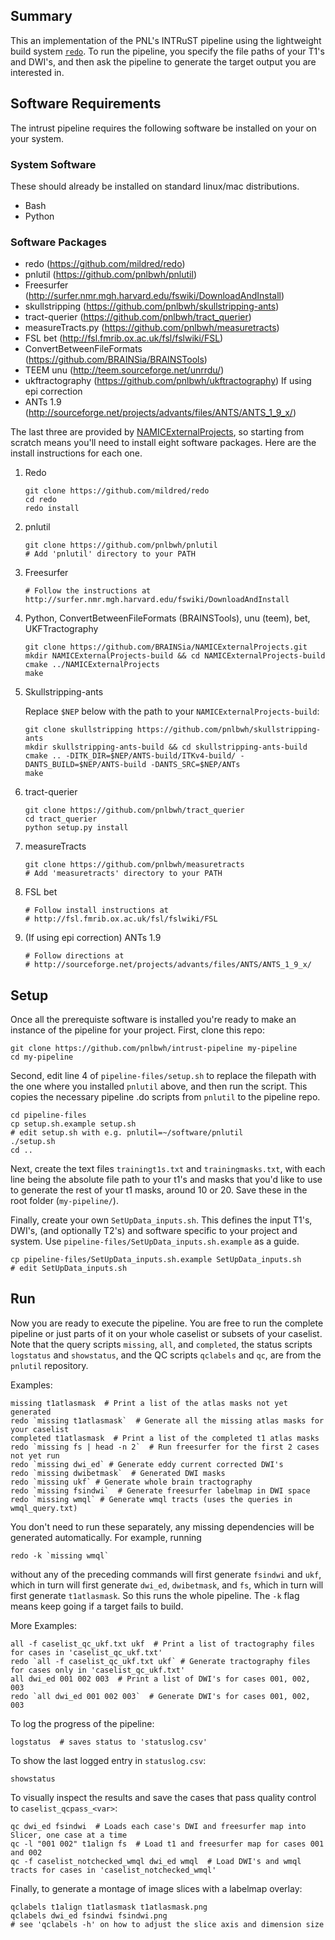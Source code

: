 ## Summary

This an implementation of the PNL's INTRuST pipeline using the lightweight
build system [`redo`](https://github.com/mildred/redo).  To run the pipeline,
you specify the file paths of your T1's and DWI's, and then ask the pipeline to
generate the target output you are interested in.

## Software Requirements

The intrust pipeline requires the following software be installed on your on
your system.  

### System Software 

These should already be installed on standard linux/mac distributions. 

* Bash
* Python

### Software Packages
* redo (https://github.com/mildred/redo)
* pnlutil (https://github.com/pnlbwh/pnlutil)
* Freesurfer (http://surfer.nmr.mgh.harvard.edu/fswiki/DownloadAndInstall)
* skullstripping (https://github.com/pnlbwh/skullstripping-ants)
* tract-querier (https://github.com/pnlbwh/tract_querier)
* measureTracts.py (https://github.com/pnlbwh/measuretracts)
* FSL bet (http://fsl.fmrib.ox.ac.uk/fsl/fslwiki/FSL)
* ConvertBetweenFileFormats (https://github.com/BRAINSia/BRAINSTools)
* TEEM unu (http://teem.sourceforge.net/unrrdu/)
* ukftractography (https://github.com/pnlbwh/ukftractography)
If using epi correction
* ANTs 1.9 (http://sourceforge.net/projects/advants/files/ANTS/ANTS_1_9_x/)

The last three are provided by
[NAMICExternalProjects](https://github.com/BRAINSia/NAMICExternalProjects.git),
so starting from scratch means you'll need to install eight software packages.
Here are the install instructions for each one.

1. Redo

    ```
    git clone https://github.com/mildred/redo
    cd redo 
    redo install
    ```

2. pnlutil

    ```
    git clone https://github.com/pnlbwh/pnlutil
    # Add 'pnlutil' directory to your PATH
    ```

3. Freesurfer

    ```
    # Follow the instructions at http://surfer.nmr.mgh.harvard.edu/fswiki/DownloadAndInstall
    ```

4. Python, ConvertBetweenFileFormats (BRAINSTools), unu (teem), bet, UKFTractography

    ```
    git clone https://github.com/BRAINSia/NAMICExternalProjects.git
    mkdir NAMICExternalProjects-build && cd NAMICExternalProjects-build 
    cmake ../NAMICExternalProjects
    make
    ```

5. Skullstripping-ants

    Replace `$NEP` below with the path to your `NAMICExternalProjects-build`:

    ```
    git clone skullstripping https://github.com/pnlbwh/skullstripping-ants
    mkdir skullstripping-ants-build && cd skullstripping-ants-build
    cmake .. -DITK_DIR=$NEP/ANTS-build/ITKv4-build/ -DANTS_BUILD=$NEP/ANTS-build -DANTS_SRC=$NEP/ANTs
    make
    ```

6. tract-querier

    ```
    git clone https://github.com/pnlbwh/tract_querier
    cd tract_querier 
    python setup.py install
    ```

7. measureTracts

    ```
    git clone https://github.com/pnlbwh/measuretracts
    # Add 'measuretracts' directory to your PATH
    ```

8. FSL bet

    ```
    # Follow install instructions at
    # http://fsl.fmrib.ox.ac.uk/fsl/fslwiki/FSL
    ```

9. (If using epi correction) ANTs 1.9

    ```
    # Follow directions at
    # http://sourceforge.net/projects/advants/files/ANTS/ANTS_1_9_x/
    ```


## Setup

Once all the prerequiste software is installed you're ready to make an instance
of the pipeline for your project.  First, clone this repo:

    git clone https://github.com/pnlbwh/intrust-pipeline my-pipeline
    cd my-pipeline

Second, edit line 4 of `pipeline-files/setup.sh` to replace the filepath with
the one where you installed `pnlutil` above, and then run the script.  This
copies the necessary pipeline .do scripts from `pnlutil` to the pipeline repo.

    cd pipeline-files
    cp setup.sh.example setup.sh
    # edit setup.sh with e.g. pnlutil=~/software/pnlutil
    ./setup.sh
    cd ..

Next, create the text files `trainingt1s.txt` and `trainingmasks.txt`, with
each line being the absolute file path to your t1's and masks that you'd like
to use to generate the rest of your t1 masks, around 10 or 20.  Save these
in the root folder (`my-pipeline/`).

Finally, create your own `SetUpData_inputs.sh`.  This defines the input T1's,
DWI's, (and optionally T2's) and software specific to your project and system.
Use `pipeline-files/SetUpData_inputs.sh.example` as a guide.

    cp pipeline-files/SetUpData_inputs.sh.example SetUpData_inputs.sh
    # edit SetUpData_inputs.sh


## Run

Now you are ready to execute the pipeline.  You are free to run the complete pipeline or just parts of
it on your whole caselist or subsets of your caselist.  Note that the query scripts `missing`, `all`,
and `completed`, the status scripts `logstatus` and `showstatus`, and the QC scripts `qclabels` and 
`qc`, are from the `pnlutil` repository. 

Examples:

    missing t1atlasmask  # Print a list of the atlas masks not yet generated
    redo `missing t1atlasmask`  # Generate all the missing atlas masks for your caselist 
    completed t1atlasmask  # Print a list of the completed t1 atlas masks
    redo `missing fs | head -n 2`  # Run freesurfer for the first 2 cases not yet run
    redo `missing dwi_ed` # Generate eddy current corrected DWI's
    redo `missing dwibetmask`  # Generated DWI masks
    redo `missing ukf` # Generate whole brain tractography 
    redo `missing fsindwi`  # Generate freesurfer labelmap in DWI space
    redo `missing wmql` # Generate wmql tracts (uses the queries in wmql_query.txt)

You don't need to run these separately, any missing dependencies will be
generated automatically.  For example, running 

    redo -k `missing wmql` 

without any of the preceding commands will first generate `fsindwi` and `ukf`,
which in turn will first generate `dwi_ed`, `dwibetmask`, and `fs`, which in
turn will first generate `t1atlasmask`.  So this runs the whole pipeline.  The
`-k` flag means keep going if a target fails to build.

More Examples:

    all -f caselist_qc_ukf.txt ukf  # Print a list of tractography files for cases in 'caselist_qc_ukf.txt'
    redo `all -f caselist_qc_ukf.txt ukf` # Generate tractography files for cases only in 'caselist_qc_ukf.txt'
    all dwi_ed 001 002 003  # Print a list of DWI's for cases 001, 002, 003
    redo `all dwi_ed 001 002 003`  # Generate DWI's for cases 001, 002, 003

To log the progress of the pipeline:

    logstatus  # saves status to 'statuslog.csv'

To show the last logged entry in `statuslog.csv`:

    showstatus

To visually inspect the results and save the cases that pass quality control to `caselist_qcpass_<var>`:

    qc dwi_ed fsindwi  # Loads each case's DWI and freesurfer map into Slicer, one case at a time
    qc -l "001 002" t1align fs  # Load t1 and freesurfer map for cases 001 and 002
    qc -f caselist_notchecked_wmql dwi_ed wmql  # Load DWI's and wmql tracts for cases in 'caselist_notchecked_wmql'

Finally, to generate a montage of image slices with a labelmap overlay:

    qclabels t1align t1atlasmask t1atlasmask.png
    qclabels dwi_ed fsindwi fsindwi.png
    # see 'qclabels -h' on how to adjust the slice axis and dimension size
